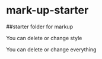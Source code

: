 # mark-up-starter
##starter folder for markup

You can delete or change style

You can delete or change everything
